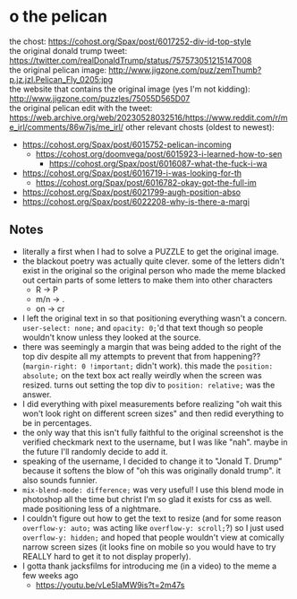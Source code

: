# o the pelican
the chost: <https://cohost.org/Spax/post/6017252-div-id-top-style>  
the original donald trump tweet: <https://twitter.com/realDonaldTrump/status/757573051215147008>  
the original pelican image: <http://www.jigzone.com/puz/zemThumb?p.jz.jzI.Pelican_Fly_0205:jpg>  
the website that contains the original image (yes I'm not kidding): <http://www.jigzone.com/puzzles/75055D565D07>  
the original pelican edit with the tweet: <https://web.archive.org/web/20230528032516/https://www.reddit.com/r/me_irl/comments/86w7js/me_irl/>
other relevant chosts (oldest to newest):
- <https://cohost.org/Spax/post/6015752-pelican-incoming>
  - <https://cohost.org/doomvega/post/6015923-i-learned-how-to-sen>
    - <https://cohost.org/Spax/post/6016087-what-the-fuck-i-wa>
- <https://cohost.org/Spax/post/6016719-i-was-looking-for-th>
  - <https://cohost.org/Spax/post/6016782-okay-got-the-full-im>
- <https://cohost.org/Spax/post/6021799-augh-position-abso>
- <https://cohost.org/Spax/post/6022208-why-is-there-a-margi>

## Notes
- literally a first when I had to solve a PUZZLE to get the original image.
- the blackout poetry was actually quite clever. some of the letters didn't exist in the original so the original person who made the meme blacked out certain parts of some letters to make them into other characters
  - R -> P
  - m/n -> .
  - on -> cr
- I left the original text in so that positioning everything wasn't a concern. `user-select: none;` and `opacity: 0;`'d that text though so people wouldn't know unless they looked at the source.
- there was seemingly a margin that was being added to the right of the top div despite all my attempts to prevent that from happening?? (`margin-right: 0 !important;` didn't work). this made the `position: absolute;` on the text box act really weirdly when the screen was resized. turns out setting the top div to `position: relative;` was the answer.
- I did everything with pixel measurements before realizing "oh wait this won't look right on different screen sizes" and then redid everything to be in percentages.
- the only way that this isn't fully faithful to the original screenshot is the verified checkmark next to the username, but I was like "nah". maybe in the future I'll randomly decide to add it.
- speaking of the username, I decided to change it to "Jonald T. Drump" because it softens the blow of "oh this was originally donald trump". it also sounds funnier.
- `mix-blend-mode: difference;` was very useful! I use this blend mode in photoshop all the time but christ I'm so glad it exists for css as well. made positioning less of a nightmare.
- I couldn't figure out how to get the text to resize (and for some reason `overflow-y: auto;` was acting like `overflow-y: scroll;`?) so I just used `overflow-y: hidden;` and hoped that people wouldn't view at comically narrow screen sizes (it looks fine on mobile so you would have to try REALLY hard to get it to not display properly).
- I gotta thank jacksfilms for introducing me (in a video) to the meme a few weeks ago
  - <https://youtu.be/vLe5IaMW9is?t=2m47s>
